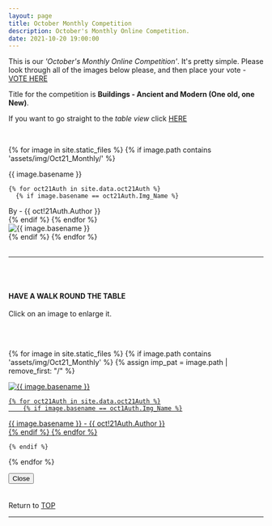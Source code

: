 ```yaml
---
layout: page
title: October Monthly Competition
description: October's Monthly Online Competition.
date: 2021-10-20 19:00:00
---
```



This is our _'October's Monthly Online Competition'_. It's pretty simple. Please look through all of the images below please, and then place your vote - <a target="_blank" href="https://surveyhero.com/c/y4nx3uy4">VOTE HERE</a> 


<p>Title for the competition is <strong>Buildings - Ancient and Modern (One old, one New)</strong>. </p> 

If you want to go straight to the *table view* click <a href="#tableView">HERE</a>

<!-- <br>
## !! VOTING IS NOW CLOSED !!
<br> -->

<br>

<!-- This loops through all the images in specified folder -->
{% for image in site.static_files %}
    {% if image.path contains 'assets/img/Oct21_Monthly/' %}
<div class="Number">{{ image.basename }}</div>

<!-- This runs and checks if there is a matching author in the file -->
    {% for oct21Auth in site.data.oct21Auth %}
      {% if image.basename == oct21Auth.Img_Name %}
<div class="subName">By - {{ oct!21Auth.Author }}</div>
      {% endif %}
    {% endfor %}


<div>
    <img class="col three Comp_Img" src="{{ site.baseurl }}{{ image.path }}" alt="{{ image.basename }}">
</div>
    {% endif %}
{% endfor %}



<br>
<br>

<hr id="tableView">

<br>
<br>

<div class="col three caption">
    <h4>HAVE A WALK ROUND THE TABLE </h4>
    <p>Click on an image to enlarge it.</p>    
</div>

<br>
<br>


<!-- MASONARY GRID -->
<div class="full-width">
	<div class="grid">

{% for image in site.static_files %}
    {% if image.path contains 'assets/img/Oct21_Monthly' %}
        {% assign imp_pat = image.path | remove_first: "/" %}
<div class="grid__item" data-size="1280x1280">  
    <a href="{{ site.baseurl }}{{ image.path }}" class="img-wrap" alt="{{ image.basename }}">
        <img src="{{ site.baseurl }}{{ image.path }}" alt="{{ image.basename }}" />

    {% for oct21Auth in site.data.oct21Auth %}
        {% if image.basename == oct1Auth.Img_Name %}
<div class="description description--grid">{{ image.basename }} - {{ oct!21Auth.Author }}</div>
        {% endif %}
    {% endfor %}

</a>
</div>

    {% endif %}
{% endfor %}
	</div>

<!-- /grid -->
<div class="preview">
	<button class="action action--close"><i class="fa fa-times"></i><span class="text-hidden">Close</span></button>
	<div class="description description--preview"></div>
</div>
</div>
<!-- MASONARY GRID END -->

<br>
<br>

<div class="col three caption">
    Return to <a href="#top">TOP</a>
</div>

<hr>






